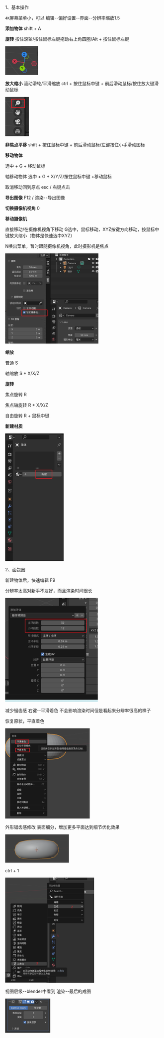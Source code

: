 1、基本操作

`4K`屏幕菜单小，可以 编辑--偏好设置--界面--分辨率缩放1.5



**添加物体** shift + A

**旋转** 按住滚轮/按住鼠标左键拖动右上角圆圈/Alt + 按住鼠标左键

<img src="../assets/image-20240112193013191.png" alt="image-20240112193013191" style="zoom:50%;" />

**放大缩小** 滚动滑轮/平滑缩放 ctrl + 按住鼠标中键 + 前后滑动鼠标/按住放大键滑动鼠标

<img src="../assets/image-20240112193100370.png" alt="image-20240112193100370" style="zoom:50%;" />

**非焦点平移** shift + 按住鼠标中键 + 前后滑动鼠标/左键按住小手滑动图标

**移动物体** 

选中 + G + 移动鼠标

轴移动物体 选中 + G + X/Y/Z/按住鼠标中键 +移动鼠标  

取消移动回到原点 esc / 右键点击

**导出图像** F12 / 渲染--导出图像

**切换摄像机视角** 0

**移动摄像机** 

直接移动/在摄像机视角下移动 G选中，鼠标移动，XYZ按键方向移动，按鼠标中键放大缩小（物体是快速选中XYZ）

N唤出菜单，暂时跟随摄像机视角，此时摄影机是焦点

<img src="../assets/image-20240116130108615.png" alt="image-20240116130108615" style="zoom:33%;" />

**缩放** 

普通 S

轴缩放 S + X/X/Z

**旋转**

焦点旋转 R

焦点轴旋转 R + X/X/Z

自由旋转 R + 鼠标中键

**新建材质**

<img src="../assets/image-20240116131132893.png" alt="image-20240116131132893" style="zoom:40%;" />

2、面包圈

新建物体后，快速编辑 F9

分辨率太高对新手不友好，而且渲染时间很长

<img src="../assets/image-20240118131935154.png" alt="image-20240118131935154" style="zoom:40%;" />

减少锯齿感 右键--平滑着色 不会影响渲染时间但是看起来分辨率很高的样子

恢复原状，平直着色

<img src="../assets/image-20240118132900360.png" alt="image-20240118132900360" style="zoom:33%;" />

外形锯齿感修改 表面细分，增加更多平面达到细节优化效果

<img src="../assets/image-20240118132354789.png" alt="image-20240118132354789" style="zoom:20%;" />

ctrl + 1

<img src="../assets/image-20240118132515081.png" alt="image-20240118132515081" style="zoom:33%;" />

视图层级--blender中看到  渲染--最后的成图

<img src="../assets/image-20240118133224685.png" alt="image-20240118133224685" style="zoom:33%;" />